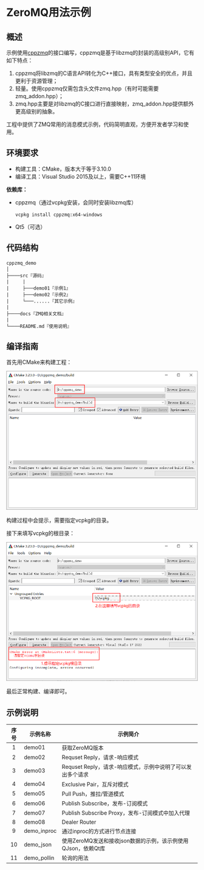 # ZeroMQ用法示例

## 概述

示例使用[cppzmq](https://github.com/zeromq/cppzmq)的接口编写，cppzmq是基于libzmq的封装的高级别API，它有如下特点：

1. cppzmq将libzmq的C语言API转化为C++接口，具有类型安全的优点，并且更利于资源管理；
2. 轻量。使用cppzmq仅需包含头文件zmq.hpp（有时可能需要zmq_addon.hpp）；
3. zmq.hpp主要是对libzmq的C接口进行直接映射，zmq_addon.hpp提供额外更高级别的抽象。

工程中提供了ZMQ常用的消息模式示例，代码简明直观，方便开发者学习和使用。

## 环境要求

- 构建工具：CMake，版本大于等于3.10.0
- 编译工具：Visual Studio 2015及以上，需要C++11环境

**依赖库：**

- cppzmq（通过vcpkg安装，会同时安装libzmq库）

  ```
  vcpkg install cppzmq:x64-windows
  ```

- Qt5（可选）

## 代码结构

```
cppzmq_demo
│
├────src『源码』
|     |
|     ├───demo01『示例1』
|     ├───demo02『示例2』
|     └───......『其它示例』
|
├────docs『ZMQ相关文档』
|
└────README.md『使用说明』
```

## 编译指南

首先用CMake来构建工程：

<img src="./docs/images/cmake1.png" alt="cmake1" style="zoom:80%;" />

构建过程中会提示，需要指定vcpkg的目录。

接下来填写vcpkg的根目录：

<img src="./docs/images/cmake2.png" alt="cmake2" style="zoom:80%;" />

最后正常构建、编译即可。

## 示例说明

| 序号 | 示例名称    | 示例简介                                                     |
| :--: | ----------- | ------------------------------------------------------------ |
|  1   | demo01      | 获取ZeroMQ版本                                               |
|  2   | demo02      | Requset Reply，请求-响应模式                                 |
|  3   | demo03      | Requset Reply，请求-响应模式，示例中说明了可以发出多个请求   |
|  4   | demo04      | Exclusive Pair，互斥对模式                                   |
|  5   | demo05      | Pull Push，推拉/管道模式                                     |
|  6   | demo06      | Publish Subscribe，发布-订阅模式                             |
|  7   | demo07      | Publish Subscribe Proxy，发布-订阅模式中加入代理             |
|  8   | demo08      | Dealer Router                                                |
|  9   | demo_inproc | 通过inproc的方式进行节点连接                                 |
|  10  | demo_json   | 使用ZeroMQ发送和接收json数据的示例，该示例使用QJson，依赖Qt库 |
|  11  | demo_pollin | 轮询的用法                                                   |




